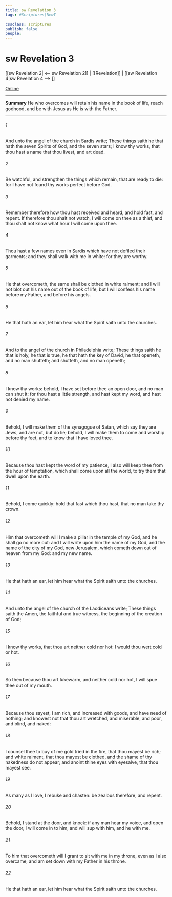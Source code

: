 ```yaml
---
title: sw Revelation 3
tags: #Scriptures\NewT

cssclass: scriptures
publish: false
people:
---
```


# sw Revelation 3
[[sw Revelation 2| <-- sw Revelation 2]] | [[Revelation]] | [[sw Revelation 4|sw Revelation 4 --> ]]

[Online](https://churchofjesuschrist.org/study/scriptures/nt/rev/3?lang=eng)

---
__Summary__
He who overcomes will retain his name in the book of life, reach godhood, and be with Jesus as He is with the Father.

---
###### 1 
And unto the angel of the church in Sardis write; These things saith he that hath the seven Spirits of God, and the seven stars; I know thy works, that thou hast a name that thou livest, and art dead.

###### 2 
Be watchful, and strengthen the things which remain, that are ready to die: for I have not found thy works perfect before God.

###### 3 
Remember therefore how thou hast received and heard, and hold fast, and repent. If therefore thou shalt not watch, I will come on thee as a thief, and thou shalt not know what hour I will come upon thee.

###### 4 
Thou hast a few names even in Sardis which have not defiled their garments; and they shall walk with me in white: for they are worthy.

###### 5 
He that overcometh, the same shall be clothed in white raiment; and I will not blot out his name out of the book of life, but I will confess his name before my Father, and before his angels.

###### 6 
He that hath an ear, let him hear what the Spirit saith unto the churches.

###### 7 
And to the angel of the church in Philadelphia write; These things saith he that is holy, he that is true, he that hath the key of David, he that openeth, and no man shutteth; and shutteth, and no man openeth;

###### 8 
I know thy works: behold, I have set before thee an open door, and no man can shut it: for thou hast a little strength, and hast kept my word, and hast not denied my name.

###### 9 
Behold, I will make them of the synagogue of Satan, which say they are Jews, and are not, but do lie; behold, I will make them to come and worship before thy feet, and to know that I have loved thee.

###### 10 
Because thou hast kept the word of my patience, I also will keep thee from the hour of temptation, which shall come upon all the world, to try them that dwell upon the earth.

###### 11 
Behold, I come quickly: hold that fast which thou hast, that no man take thy crown.

###### 12 
Him that overcometh will I make a pillar in the temple of my God, and he shall go no more out: and I will write upon him the name of my God, and the name of the city of my God,  new Jerusalem, which cometh down out of heaven from my God: and  my new name.

###### 13 
He that hath an ear, let him hear what the Spirit saith unto the churches.

###### 14 
And unto the angel of the church of the Laodiceans write; These things saith the Amen, the faithful and true witness, the beginning of the creation of God;

###### 15 
I know thy works, that thou art neither cold nor hot: I would thou wert cold or hot.

###### 16 
So then because thou art lukewarm, and neither cold nor hot, I will spue thee out of my mouth.

###### 17 
Because thou sayest, I am rich, and increased with goods, and have need of nothing; and knowest not that thou art wretched, and miserable, and poor, and blind, and naked:

###### 18 
I counsel thee to buy of me gold tried in the fire, that thou mayest be rich; and white raiment, that thou mayest be clothed, and  the shame of thy nakedness do not appear; and anoint thine eyes with eyesalve, that thou mayest see.

###### 19 
As many as I love, I rebuke and chasten: be zealous therefore, and repent.

###### 20 
Behold, I stand at the door, and knock: if any man hear my voice, and open the door, I will come in to him, and will sup with him, and he with me.

###### 21 
To him that overcometh will I grant to sit with me in my throne, even as I also overcame, and am set down with my Father in his throne.

###### 22 
He that hath an ear, let him hear what the Spirit saith unto the churches.

